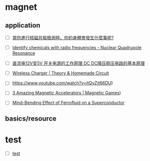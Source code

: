 # magnet

## application

- [ ] [當你進行核磁共振檢測時，你的身體會發生什麼事呢?](https://www.youtube.com/watch?v=L1jx_vfRQPQ)
- [ ] [Identify chemicals with radio frequencies - Nuclear Quadrupole Resonance](https://www.youtube.com/watch?v=JO_EHceV9sk)

- [ ] [直流电12V变5V 开关电源的工作原理 DC DC降压稳压电路的基本原理](https://www.youtube.com/watch?v=l3omgC6OSOk)
- [ ] [Wireless Charger | Theory & Homemade Circuit](https://www.youtube.com/watch?v=eNZ8KPHYDvg)

- [ ] https://www.youtube.com/watch?v=itQyZit66DU)
- [ ] [3 Amazing Magnetic Accelerators | Magnetic Games](https://www.youtube.com/watch?v=iyv9GhaITNE))
- [ ] [Mind-Bending Effect of Ferrofluid on a Superconductor](https://www.youtube.com/watch?v=aQPh6paW_js)

## basics/resource



# test

- [ ] [test ](./physics_test.html)